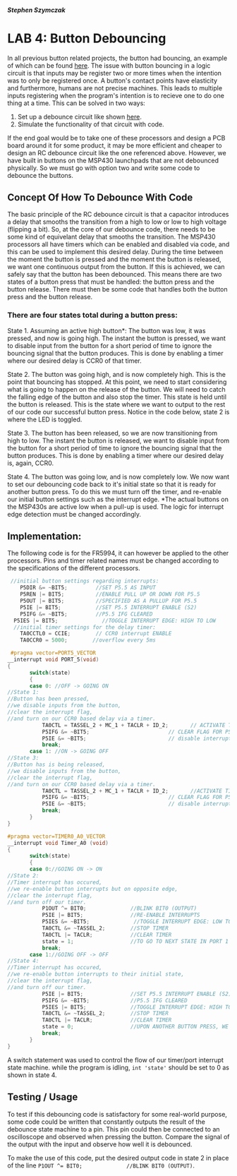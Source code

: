 ##### Stephen Szymczak

# LAB 4: Button Debouncing
  In all previous button related projects, the button had bouncing, an example of which can be found [here](https://i0.wp.com/coder-tronics.com/wp-content/uploads/2014/09/Switch-Debouncing-Tutorial-switch-without-debounce-circuit-poor-quality-switch.png). The issue with button bouncing in a logic circuit is that inputs may be register two or more times when the intention was to only be registered once. A button's contact points have elasticity and furthermore, humans are not precise machines. This leads to multiple inputs registering when the program's intention is to recieve one to do one thing at a time. This can be solved in two ways:
  1.  Set up a debounce circuit like shown [here](https://i0.wp.com/coder-tronics.com/wp-content/uploads/2014/09/Switch-Debouncing-Tutorial-switch-circuit-with-debounce-2nd-resistor.png?w=896).
  2.  Simulate the functionality of that circuit with code.

  If the end goal would be to take one of these processors and design a PCB board around it for some product, it may be more efficient and cheaper to design an RC debounce circuit like the one referenced above. However, we have built in buttons on the MSP430 launchpads that are not debounced physically. So we must go with option two and write some code to debounce the buttons.
  
## Concept Of How To Debounce With Code
  The basic principle of the RC debounce circuit is that a capacitor introduces a delay that smooths the transition from a high to low or low to high voltage (flipping a bit). So, at the core of our debounce code, there needs to be some kind of equivelant delay that smooths the transition. The MSP430 processors all have timers which can be enabled and disabled via code, and this can be used to implement this desired delay.
  During the time between the moment the button is pressed and the moment the button is released, we want one continuous output from the button. If this is achieved, we can safely say that the button has been debounced. This means there are two states of a button press that must be handled: the button press and the button release.  There must then be some code that handles both the button press and the button release. 
  
  ### There are four states total during a button press:
State 1.  Assuming an active high button\*: The button was low, it was pressed, and now is going high. The instant the button is pressed, we want to disable input from the button for a short period of time to ignore the bouncing signal that the button produces. This is done by enabling a timer where our desired delay is CCR0 of that timer.
  
State 2.  The button was going high, and is now completely high. This is the point that bouncing has stopped. At this point, we need to start considering what is going to happen on the release of the button. We will need to catch the falling edge of the button and also stop the timer. This state is held until the button is released. This is the state where we want to output to the rest of our code our successful button press. Notice in the code below, state 2 is where the LED is toggled.
  
State 3.  The button has been released, so we are now transitioning from high to low. The instant the button is released, we want to disable input from the button for a short period of time to ignore the bouncing signal that the button produces. This is done by enabling a timer where our desired delay is, again, CCR0.
  
State 4.  The button was going low, and is now completely low. We now want to set our debouncing code back to it's initial state so that it is ready for another button press. To do this we must turn off the timer, and re-enable our initial button settings such as the interrupt edge.
\*The actual buttons on the MSP430s are active low when a pull-up is used. The logic for interrupt edge detection must be changed accordingly.
  
 ## Implementation:
 The following code is for the FR5994, it can however be applied to the other processors. Pins and timer related names must be changed according to the specifications of the different processors.
 ```c
  //initial button settings regarding interrupts:
     P5DIR &= ~BIT5;         //SET P5.5 AS INPUT
     P5REN |= BIT5;          //ENABLE PULL UP OR DOWN FOR P5.5
     P5OUT |= BIT5;          //SPECIFIED AS A PULLUP FOR P5.5
     P5IE |= BIT5;           //SET P5.5 INTERRUPT ENABLE (S2)
     P5IFG &= ~BIT5;         //P5.5 IFG CLEARED
   P5IES |= BIT5;              //TOGGLE INTERRUPT EDGE: HIGH TO LOW
   //initial timer settings for the delay timer:
     TA0CCTL0 = CCIE;        // CCR0 interrupt ENABLE
     TA0CCR0 = 5000;        //overflow every 5ms

  #pragma vector=PORT5_VECTOR
__interrupt void PORT_5(void)
{
        switch(state)
        {
        case 0: //OFF -> GOING ON
//State 1:  
//Button has been pressed, 
//we disable inputs from the button, 
//clear the interrupt flag, 
//and turn on our CCR0 based delay via a timer.
            TA0CTL = TASSEL_2 + MC_1 + TACLR + ID_2;       // ACTIVATE TIMER (goes into case 0 in the timer ISR)
            P5IFG &= ~BIT5;                         // CLEAR FLAG FOR P5.5
            P5IE &= ~BIT5;                          // disable interrupts for P5.5 (BUTTON)
            break;
        case 1: //ON -> GOING OFF
//State 3:  
//Button has is being released, 
//we disable inputs from the button, 
//clear the interrupt flag, 
//and turn on our CCR0 based delay via a timer.        
            TA0CTL = TASSEL_2 + MC_1 + TACLR + ID_2;       //ACTIVATE TIMER (goes into case 1 in the timer ISR)
            P5IFG &= ~BIT5;                         // CLEAR FLAG FOR P5.5
            P5IE &= ~BIT5;                          // disable interrupts for P5.5 (BUTTON)
            break;
        }
}

#pragma vector=TIMER0_A0_VECTOR
__interrupt void Timer_A0 (void)
{
        switch(state)
        {
        case 0://GOING ON -> ON
//State 2:  
//Timer interrupt has occured, 
//we re-enable button interrupts but on opposite edge, 
//clear the interrupt flag, 
//and turn off our timer.        
            P1OUT ^= BIT0;              //BLINK BIT0 (OUTPUT)
            P5IE |= BIT5;               //RE-ENABLE INTERRUPTS
            P5IES &= ~BIT5;              //TOGGLE INTERRUPT EDGE: LOW TO HIGH (BUTTON release)
            TA0CTL &= ~TASSEL_2;        //STOP TIMER
            TA0CTL |= TACLR;            //CLEAR TIMER
            state = 1;                  //TO GO TO NEXT STATE IN PORT 1 ISR
            break;
        case 1://GOING OFF -> OFF
//State 4:  
//Timer interrupt has occured, 
//we re-enable button interrupts to their initial state, 
//clear the interrupt flag, 
//and turn off our timer.          
            P5IE |= BIT5;               //SET P5.5 INTERRUPT ENABLE (S2)
            P5IFG &= ~BIT5;             //P5.5 IFG CLEARED
            P5IES |= BIT5;              //TOGGLE INTERRUPT EDGE: HIGH TO LOW
            TA0CTL &= ~TASSEL_2;        //STOP TIMER
            TA0CTL |= TACLR;            //CLEAR TIMER
            state = 0;                  //UPON ANOTHER BUTTON PRESS, WE WILL ENTER CASE 0 OF PORT 1 ISR
            break;
        }
}
```
A switch statement was used to control the flow of our timer/port interrupt state machine. while the program is idling, ```int 'state'``` should be set to 0 as shown in state 4.

## Testing / Usage

To test if this debouncing code is satisfactory for some real-world purpose, some code could be written that constantly outputs the result of the debounce state machine to a pin. This pin could then be connected to an oscilloscope and observed when pressing the button. Compare the signal of the output with the input and observe how well it is debounced.

To make the use of this code, put the desired output code in state 2 in place of the line ``` P1OUT ^= BIT0;              //BLINK BIT0 (OUTPUT) ```.
